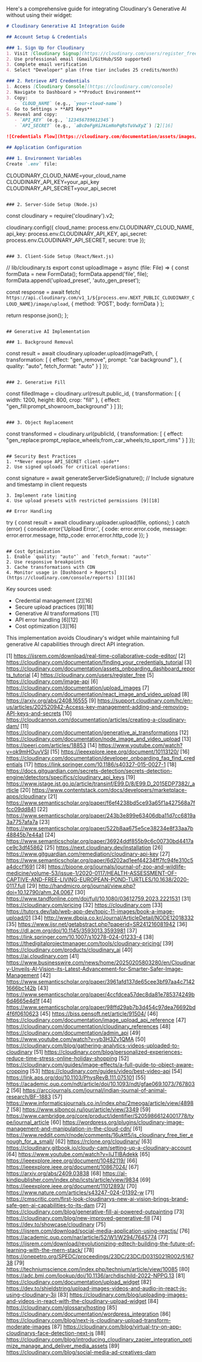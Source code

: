 Here's a comprehensive guide for integrating Cloudinary's Generative AI without using their widget:

```markdown
# Cloudinary Generative AI Integration Guide

## Account Setup & Credentials

### 1. Sign Up for Cloudinary
1. Visit [Cloudinary Signup](https://cloudinary.com/users/register_free)
2. Use professional email (Gmail/GitHub/SSO supported)
3. Complete email verification
4. Select "Developer" plan (free tier includes 25 credits/month)

### 2. Retrieve API Credentials
1. Access [Cloudinary Console](https://cloudinary.com/console)
2. Navigate to Dashboard > **Product Environment**
3. Copy:
   - `CLOUD_NAME` (e.g., `your-cloud-name`)
4. Go to Settings > **API Keys**
5. Reveal and copy:
   - `API_KEY` (e.g., `123456789012345`)
   - `API_SECRET` (e.g., `aBcDeFgHiJkLmNoPqRsTuVwXyZ`) [2][16]

![Credentials Flow](https://cloudinary.com/documentation/assets/images/cld-api-keys-2a9f3f9d0e0a4b0e8e0a4b0e8e0a4b0.png)

## Application Configuration

### 1. Environment Variables
Create `.env` file:
```
CLOUDINARY_CLOUD_NAME=your_cloud_name
CLOUDINARY_API_KEY=your_api_key
CLOUDINARY_API_SECRET=your_api_secret
```

### 2. Server-Side Setup (Node.js)
```
const cloudinary = require('cloudinary').v2;

cloudinary.config({
  cloud_name: process.env.CLOUDINARY_CLOUD_NAME,
  api_key: process.env.CLOUDINARY_API_KEY,
  api_secret: process.env.CLOUDINARY_API_SECRET,
  secure: true
});
```

### 3. Client-Side Setup (React/Next.js)
```
// lib/cloudinary.ts
export const uploadImage = async (file: File) => {
  const formData = new FormData();
  formData.append('file', file);
  formData.append('upload_preset', 'auto_gen_preset');
  
  const response = await fetch(
    `https://api.cloudinary.com/v1_1/${process.env.NEXT_PUBLIC_CLOUDINARY_CLOUD_NAME}/image/upload`,
    {
      method: 'POST',
      body: formData
    }
  );
  
  return response.json();
};
```

## Generative AI Implementation

### 1. Background Removal
```
const result = await cloudinary.uploader.upload(imagePath, {
  transformation: [
    { effect: "gen_remove", prompt: "car background" },
    { quality: "auto", fetch_format: "auto" }
  ]
});
```

### 2. Generative Fill
```
const filledImage = cloudinary.url(result.public_id, {
  transformation: [
    { width: 1200, height: 800, crop: "fill" },
    { effect: "gen_fill:prompt_showroom_background" }
  ]
});
```

### 3. Object Replacement
```
const transformed = cloudinary.url(publicId, {
  transformation: [
    { effect: "gen_replace:prompt_replace_wheels;from_car_wheels;to_sport_rims" }
  ]
});
```

## Security Best Practices
1. **Never expose API_SECRET client-side**
2. Use signed uploads for critical operations:
```
const signature = await generateServerSideSignature();
// Include signature and timestamp in client requests
```
3. Implement rate limiting
4. Use upload presets with restricted permissions [9][18]

## Error Handling
```
try {
  const result = await cloudinary.uploader.upload(file, options);
} catch (error) {
  console.error('Upload Error:', {
    code: error.error.code,
    message: error.error.message,
    http_code: error.error.http_code
  });
}
```

## Cost Optimization
1. Enable `quality: "auto"` and `fetch_format: "auto"`
2. Use responsive breakpoints
3. Cache transformations with CDN
4. Monitor usage in [Dashboard > Reports](https://cloudinary.com/console/reports) [3][16]

```

Key sources used:
- Credential management [2][16]
- Secure upload practices [9][18]
- Generative AI transformations [11]
- API error handling [6][12]
- Cost optimization [3][16]

This implementation avoids Cloudinary's widget while maintaining full generative AI capabilities through direct API integration.

[1] https://ijsrem.com/download/real-time-collaborative-code-editor/
[2] https://cloudinary.com/documentation/finding_your_credentials_tutorial
[3] https://cloudinary.com/documentation/assets_onboarding_dashboard_reports_tutorial
[4] https://cloudinary.com/users/register_free
[5] https://cloudinary.com/image-api
[6] https://cloudinary.com/documentation/upload_images
[7] https://cloudinary.com/documentation/react_image_and_video_upload
[8] https://arxiv.org/abs/2408.16555
[9] https://support.cloudinary.com/hc/en-us/articles/202520942-Access-key-management-adding-and-removing-API-keys-and-secrets
[10] https://cloudcannon.com/documentation/articles/creating-a-cloudinary-dam/
[11] https://cloudinary.com/documentation/generative_ai_transformations
[12] https://cloudinary.com/documentation/node_image_and_video_upload
[13] https://peerj.com/articles/18853
[14] https://www.youtube.com/watch?v=ok9mHOuvVSI
[15] https://ieeexplore.ieee.org/document/10113120/
[16] https://cloudinary.com/documentation/developer_onboarding_faq_find_credentials
[17] https://link.springer.com/10.1186/s40327-015-0027-1
[18] https://docs.gitguardian.com/secrets-detection/secrets-detection-engine/detectors/specifics/cloudinary_api_keys
[19] https://www.jstage.jst.go.jp/article/transinf/E99.D/8/E99.D_2015EDP7382/_article
[20] https://www.contentstack.com/docs/developers/marketplace-apps/cloudinary
[21] https://www.semanticscholar.org/paper/f6ef4238bd5ce93a65f1a427568a7ffcc09dd841
[22] https://www.semanticscholar.org/paper/243b3e899e63406dba11d7cc6819a3a7757afa7a
[23] https://www.semanticscholar.org/paper/522b8aa675e5ce38234e8f33aa7b48845b7e44a1
[24] https://www.semanticscholar.org/paper/36924ddf855b9c6c00730bd4417ace9c3df45862
[25] https://next.cloudinary.dev/installation
[26] https://www.gitguardian.com/remediation/cloudinary-api-key
[27] https://www.semanticscholar.org/paper/6d202ad1eef44234ff7fc94fe310c5a4dccf1691
[28] https://bioone.org/journals/journal-of-zoo-and-wildlife-medicine/volume-53/issue-1/2020-0117/HEALTH-ASSESSMENT-OF-CAPTIVE-AND-FREE-LIVING-EUROPEAN-POND-TURTLES/10.1638/2020-0117.full
[29] http://handmicro.org/journal/view.php?doi=10.12790/ahm.24.0067
[30] https://www.tandfonline.com/doi/full/10.1080/03612759.2023.2221531
[31] https://cloudinary.com/pricing
[32] https://cloudinary.com
[33] https://tutors.dev/lab/web-app-dev/topic-11-images/book-a-image-upload/01
[34] http://www.dbpia.co.kr/Journal/ArticleDetail/NODE12018332
[35] https://www.ijsr.net/getabstract.php?paperid=SR241216081942
[36] https://dl.acm.org/doi/10.1145/3593013.3593981
[37] https://link.springer.com/10.1007/s10278-024-01233-4
[38] https://thedigitalprojectmanager.com/tools/cloudinary-pricing/
[39] https://cloudinary.com/products/cloudinary_ai
[40] https://ai.cloudinary.com
[41] https://www.businesswire.com/news/home/20250205803280/en/Cloudinary-Unveils-AI-Vision-its-Latest-Advancement-for-Smarter-Safer-Image-Management
[42] https://www.semanticscholar.org/paper/3961afd137de65cee3bf97aa4c71421666bc142b
[43] https://www.semanticscholar.org/paper/4ccfdcea57dec8da81e785374249b6d4665e4d1f
[44] https://www.semanticscholar.org/paper/98ffd29ab7b3d454c97dea76692bd4f6f0610623
[45] https://biss.pensoft.net/article/91504/
[46] https://cloudinary.com/documentation/image_upload_api_reference
[47] https://cloudinary.com/documentation/cloudinary_references
[48] https://cloudinary.com/documentation/admin_api
[49] https://www.youtube.com/watch?v=yb3H3Zv1QMA
[50] https://cloudinary.com/blog/gathering-analytics-videos-uploaded-to-cloudinary
[51] https://cloudinary.com/blog/personalized-experiences-reduce-time-stress-online-holiday-shopping
[52] https://cloudinary.com/guides/image-effects/a-full-guide-to-object-aware-cropping
[53] https://cloudinary.com/guides/video/best-video-api
[54] https://link.aps.org/doi/10.1103/PhysRevB.111.075101
[55] https://academic.oup.com/ndt/article/doi/10.1093/ndt/gfae069.1073/7678032
[56] https://arccjournals.com/journal/indian-journal-of-animal-research/BF-1883
[57] https://www.informaticsjournals.co.in/index.php/2meoga/article/view/48987
[58] https://www.siboncoj.ru/jour/article/view/3349
[59] https://www.cambridge.org/core/product/identifier/S2059866124001778/type/journal_article
[60] https://wordpress.org/plugins/cloudinary-image-management-and-manipulation-in-the-cloud-cdn/
[61] https://www.reddit.com/r/node/comments/16uktt5/is_cloudinary_free_tier_enough_for_a_small/
[62] https://rclone.org/cloudinary/
[63] https://cloudinary.gitbook.io/cloudy-cam/setting-up-a-cloudinary-account
[64] https://www.youtube.com/watch?v=IiJTIBAdekk
[65] https://ieeexplore.ieee.org/document/10482119/
[66] https://ieeexplore.ieee.org/document/10867024/
[67] https://arxiv.org/abs/2409.03838
[68] https://al-kindipublisher.com/index.php/jcsts/article/view/9834
[69] https://ieeexplore.ieee.org/document/11012893/
[70] https://www.nature.com/articles/s43247-024-01392-w
[71] https://cmscritic.com/first-look-cloudinarys-new-ai-vision-brings-brand-safe-gen-ai-capabilities-to-its-dam
[72] https://cloudinary.com/blog/generative-fill-ai-powered-outpainting
[73] https://cloudinary.com/blog/new-improved-generative-fill
[74] https://dev.to/showcase/cloudinary
[75] https://ijsrem.com/download/social-media-application-using-reactjs/
[76] https://academic.oup.com/nar/article/52/W1/W294/7645774
[77] https://ijsrem.com/download/revolutionizing-edtech-building-the-future-of-learning-with-the-mern-stack/
[78] https://onepetro.org/SPEDC/proceedings/23DC/23DC/D031S021R002/516738
[79] https://techniumscience.com/index.php/technium/article/view/10085
[80] https://adc.bmj.com/lookup/doi/10.1136/archdischild-2022-NPPG.13
[81] https://cloudinary.com/documentation/upload_widget
[82] https://dev.to/shieldstring/upload-images-videos-and-audio-in-react-js-using-cloudinary-3ji
[83] https://cloudinary.com/blog/uploading-images-and-videos-in-react-with-the-cloudinary-upload-widget
[84] https://cloudinary.com/glossary/hosting
[85] https://cloudinary.com/documentation/wordpress_integration
[86] https://cloudinary.com/blog/next-js-cloudinary-upload-transform-moderate-images
[87] https://cloudinary.com/blog/virtual-try-on-app-cloudinarys-face-detection-next-js
[88] https://cloudinary.com/blog/introducing_cloudinary_zapier_integration_optimize_manage_and_deliver_media_assets
[89] https://cloudinary.com/blog/social-media-ad-creatives-dam